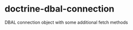 doctrine-dbal-connection
========================

DBAL connection object with some additional fetch methods
